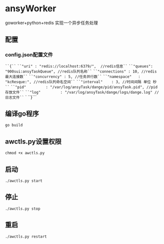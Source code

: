 
# ansyWorker

goworker+python+redis 实现一个异步任务处理

## 配置
### config.json配置文件

` ``{`` `
  ` ``"uri" : "redis://localhost:6379/",  //redis信息`` `
  ` ``"queues": "900sui:ansyTaskQueue", //redis队列名称`` `
  ` ``"connections" : 10, //redis最大连接数`` `
  ` ``"concurrency" : 5, //任务并行数`` `
  ` ``"namespace"   : "kcResque:", //redis队列命名空间`` `
  ` ``"interval"    : 3, //时间间隔 单位 秒`` `
  ` ``"pid"         : "/var/log/ansyTask/dange/pid/ansyTask.pid", //pid存放文件`` `
  ` ``"log"         : "/var/log/ansyTask/dange/logs/dange.log" //日志文件`` `
` ``}```

## 编译go程序
`go build`

## awctls.py设置权限
`chmod +x awctls.py`

## 启动
`./awctls.py start`

## 停止
`./awctls.py stop`

## 重启
`./awctls.py restart`

